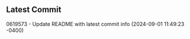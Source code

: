 
## Latest Commit
0619573 - Update README with latest commit info (2024-09-01 11:49:23 -0400) <Yunxi-Zhou>
